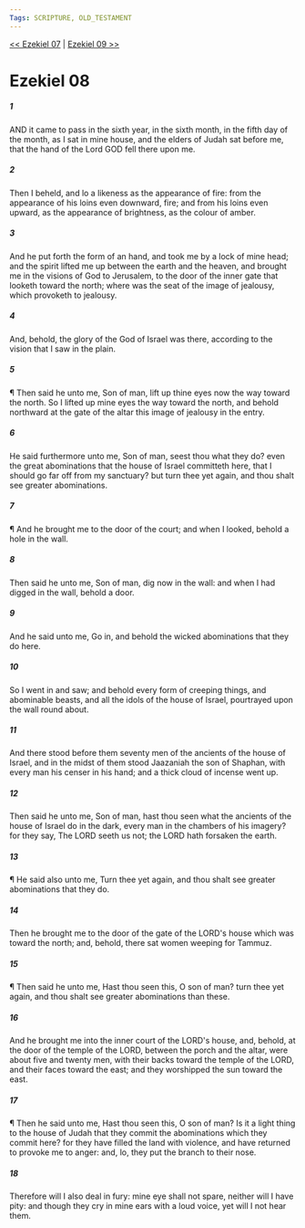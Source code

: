 ```yaml
---
Tags: SCRIPTURE, OLD_TESTAMENT
---
```


[<< Ezekiel 07](OLD_TESTAMENT/26_Ezekiel/Ezekiel_07.md) | [Ezekiel 09 >>](OLD_TESTAMENT/26_Ezekiel/Ezekiel_09.md)

# Ezekiel 08

##### 1
 AND it came to pass in the sixth year, in the sixth month, in the fifth day of the month, as I sat in mine house, and the elders of Judah sat before me, that the hand of the Lord GOD fell there upon me.
##### 2
 Then I beheld, and lo a likeness as the appearance of fire: from the appearance of his loins even downward, fire; and from his loins even upward, as the appearance of brightness, as the colour of amber.
##### 3
 And he put forth the form of an hand, and took me by a lock of mine head; and the spirit lifted me up between the earth and the heaven, and brought me in the visions of God to Jerusalem, to the door of the inner gate that looketh toward the north; where was the seat of the image of jealousy, which provoketh to jealousy.
##### 4
 And, behold, the glory of the God of Israel was there, according to the vision that I saw in the plain.
##### 5
 ¶ Then said he unto me, Son of man, lift up thine eyes now the way toward the north.  So I lifted up mine eyes the way toward the north, and behold northward at the gate of the altar this image of jealousy in the entry.
##### 6
 He said furthermore unto me, Son of man, seest thou what they do?  even the great abominations that the house of Israel committeth here, that I should go far off from my sanctuary?  but turn thee yet again, and thou shalt see greater abominations.
##### 7
 ¶ And he brought me to the door of the court; and when I looked, behold a hole in the wall.
##### 8
 Then said he unto me, Son of man, dig now in the wall: and when I had digged in the wall, behold a door.
##### 9
 And he said unto me, Go in, and behold the wicked abominations that they do here.
##### 10
 So I went in and saw; and behold every form of creeping things, and abominable beasts, and all the idols of the house of Israel, pourtrayed upon the wall round about.
##### 11
 And there stood before them seventy men of the ancients of the house of Israel, and in the midst of them stood Jaazaniah the son of Shaphan, with every man his censer in his hand; and a thick cloud of incense went up.
##### 12
 Then said he unto me, Son of man, hast thou seen what the ancients of the house of Israel do in the dark, every man in the chambers of his imagery?  for they say, The LORD seeth us not; the LORD hath forsaken the earth.
##### 13
 ¶ He said also unto me, Turn thee yet again, and thou shalt see greater abominations that they do.
##### 14
 Then he brought me to the door of the gate of the LORD's house which was toward the north; and, behold, there sat women weeping for Tammuz.
##### 15
 ¶ Then said he unto me, Hast thou seen this, O son of man? turn thee yet again, and thou shalt see greater abominations than these.
##### 16
 And he brought me into the inner court of the LORD's house, and, behold, at the door of the temple of the LORD, between the porch and the altar, were about five and twenty men, with their backs toward the temple of the LORD, and their faces toward the east; and they worshipped the sun toward the east.
##### 17
 ¶ Then he said unto me, Hast thou seen this, O son of man?  Is it a light thing to the house of Judah that they commit the abominations which they commit here?  for they have filled the land with violence, and have returned to provoke me to anger: and, lo, they put the branch to their nose.
##### 18
 Therefore will I also deal in fury: mine eye shall not spare, neither will I have pity: and though they cry in mine ears with a loud voice, yet will I not hear them.
